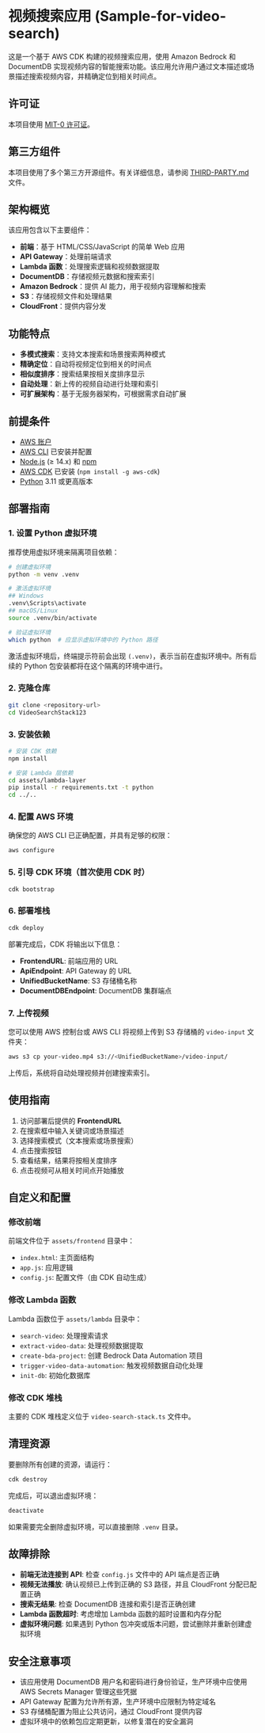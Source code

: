 # 视频搜索应用 (Sample-for-video-search)

这是一个基于 AWS CDK 构建的视频搜索应用，使用 Amazon Bedrock 和 DocumentDB 实现视频内容的智能搜索功能。该应用允许用户通过文本描述或场景描述搜索视频内容，并精确定位到相关时间点。

## 许可证

本项目使用 [MIT-0 许可证](LICENSE)。

## 第三方组件

本项目使用了多个第三方开源组件。有关详细信息，请参阅 [THIRD-PARTY.md](THIRD-PARTY.md) 文件。

## 架构概览

该应用包含以下主要组件：

- **前端**：基于 HTML/CSS/JavaScript 的简单 Web 应用
- **API Gateway**：处理前端请求
- **Lambda 函数**：处理搜索逻辑和视频数据提取
- **DocumentDB**：存储视频元数据和搜索索引
- **Amazon Bedrock**：提供 AI 能力，用于视频内容理解和搜索
- **S3**：存储视频文件和处理结果
- **CloudFront**：提供内容分发

## 功能特点

- **多模式搜索**：支持文本搜索和场景搜索两种模式
- **精确定位**：自动将视频定位到相关的时间点
- **相似度排序**：搜索结果按相关度排序显示
- **自动处理**：新上传的视频自动进行处理和索引
- **可扩展架构**：基于无服务器架构，可根据需求自动扩展

## 前提条件

- [AWS 账户](https://aws.amazon.com/)
- [AWS CLI](https://aws.amazon.com/cli/) 已安装并配置
- [Node.js](https://nodejs.org/) (≥ 14.x) 和 [npm](https://www.npmjs.com/)
- [AWS CDK](https://aws.amazon.com/cdk/) 已安装 (`npm install -g aws-cdk`)
- [Python](https://www.python.org/) 3.11 或更高版本

## 部署指南

### 1. 设置 Python 虚拟环境

推荐使用虚拟环境来隔离项目依赖：

```bash
# 创建虚拟环境
python -m venv .venv

# 激活虚拟环境
## Windows
.venv\Scripts\activate
## macOS/Linux
source .venv/bin/activate

# 验证虚拟环境
which python  # 应显示虚拟环境中的 Python 路径
```

激活虚拟环境后，终端提示符前会出现 `(.venv)`，表示当前在虚拟环境中。所有后续的 Python 包安装都将在这个隔离的环境中进行。

### 2. 克隆仓库

```bash
git clone <repository-url>
cd VideoSearchStack123
```

### 3. 安装依赖

```bash
# 安装 CDK 依赖
npm install

# 安装 Lambda 层依赖
cd assets/lambda-layer
pip install -r requirements.txt -t python
cd ../..
```

### 4. 配置 AWS 环境

确保您的 AWS CLI 已正确配置，并具有足够的权限：

```bash
aws configure
```

### 5. 引导 CDK 环境（首次使用 CDK 时）

```bash
cdk bootstrap
```

### 6. 部署堆栈

```bash
cdk deploy
```

部署完成后，CDK 将输出以下信息：

- **FrontendURL**: 前端应用的 URL
- **ApiEndpoint**: API Gateway 的 URL
- **UnifiedBucketName**: S3 存储桶名称
- **DocumentDBEndpoint**: DocumentDB 集群端点

### 7. 上传视频

您可以使用 AWS 控制台或 AWS CLI 将视频上传到 S3 存储桶的 `video-input` 文件夹：

```bash
aws s3 cp your-video.mp4 s3://<UnifiedBucketName>/video-input/
```

上传后，系统将自动处理视频并创建搜索索引。

## 使用指南

1. 访问部署后提供的 **FrontendURL**
2. 在搜索框中输入关键词或场景描述
3. 选择搜索模式（文本搜索或场景搜索）
4. 点击搜索按钮
5. 查看结果，结果将按相关度排序
6. 点击视频可从相关时间点开始播放

## 自定义和配置

### 修改前端

前端文件位于 `assets/frontend` 目录中：

- `index.html`: 主页面结构
- `app.js`: 应用逻辑
- `config.js`: 配置文件（由 CDK 自动生成）

### 修改 Lambda 函数

Lambda 函数位于 `assets/lambda` 目录中：

- `search-video`: 处理搜索请求
- `extract-video-data`: 处理视频数据提取
- `create-bda-project`: 创建 Bedrock Data Automation 项目
- `trigger-video-data-automation`: 触发视频数据自动化处理
- `init-db`: 初始化数据库

### 修改 CDK 堆栈

主要的 CDK 堆栈定义位于 `video-search-stack.ts` 文件中。

## 清理资源

要删除所有创建的资源，请运行：

```bash
cdk destroy
```

完成后，可以退出虚拟环境：

```bash
deactivate
```

如果需要完全删除虚拟环境，可以直接删除 `.venv` 目录。

## 故障排除

- **前端无法连接到 API**: 检查 `config.js` 文件中的 API 端点是否正确
- **视频无法播放**: 确认视频已上传到正确的 S3 路径，并且 CloudFront 分配已配置正确
- **搜索无结果**: 检查 DocumentDB 连接和索引是否正确创建
- **Lambda 函数超时**: 考虑增加 Lambda 函数的超时设置和内存分配
- **虚拟环境问题**: 如果遇到 Python 包冲突或版本问题，尝试删除并重新创建虚拟环境

## 安全注意事项

- 该应用使用 DocumentDB 用户名和密码进行身份验证，生产环境中应使用 AWS Secrets Manager 管理这些凭据
- API Gateway 配置为允许所有源，生产环境中应限制为特定域名
- S3 存储桶配置为阻止公共访问，通过 CloudFront 提供内容
- 虚拟环境中的依赖包应定期更新，以修复潜在的安全漏洞
